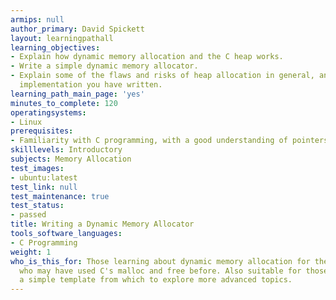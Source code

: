 ```yaml
---
armips: null
author_primary: David Spickett
layout: learningpathall
learning_objectives:
- Explain how dynamic memory allocation and the C heap works.
- Write a simple dynamic memory allocator.
- Explain some of the flaws and risks of heap allocation in general, and the specific
  implementation you have written.
learning_path_main_page: 'yes'
minutes_to_complete: 120
operatingsystems:
- Linux
prerequisites:
- Familiarity with C programming, with a good understanding of pointers.
skilllevels: Introductory
subjects: Memory Allocation
test_images:
- ubuntu:latest
test_link: null
test_maintenance: true
test_status:
- passed
title: Writing a Dynamic Memory Allocator
tools_software_languages:
- C Programming
weight: 1
who_is_this_for: Those learning about dynamic memory allocation for the first time,
  who may have used C's malloc and free before. Also suitable for those looking for
  a simple template from which to explore more advanced topics.
---
```


